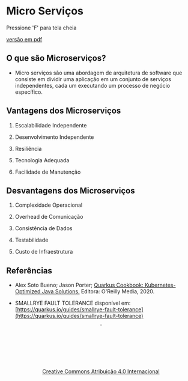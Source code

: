 <!-- .slide: data-background-opacity="0.3" data-background-image="img/_c9a4603b-2afc-4c0d-8460-95624ea8f9bc.jpg" data-transition="convex" -->
# Micro Serviços
<!-- .element: style="margin-bottom:100px; font-size: 60px; color:white; font-family: Marker Felt;" -->

Pressione 'F' para tela cheia
<!-- .element: style="margin-bottom:10px; font-size: 15px; color:white" -->

[versão em pdf](?print-pdf)
<!-- .element: style="margin-bottom 25px; font-size: 15px; color:white" -->


<!-- .slide: data-background="#21093D" data-transition="convex" -->
## O que são Microserviços?
<!-- .element: style="margin-bottom:90px; font-size: 50px; color:white; font-family: Marker Felt;" -->

* Micro serviços são uma abordagem de arquitetura de software que consiste em
dividir uma aplicação em um conjunto de serviços independentes, cada um
executando um processo de negócio específico.
<!-- .element: style="margin-bottom:30px; font-size: 25px; color:white" -->


<!-- .slide: data-background="#21093D" data-transition="convex" -->
## Vantagens dos Microserviços
<!-- .element: style="margin-bottom:50px; font-size: 50px; color:white; font-family: Marker Felt;" -->

1. Escalabilidade Independente
<!-- .element: style="margin-bottom:30px; font-size: 25px; color:white" -->
2. Desenvolvimento Independente
<!-- .element: style="margin-bottom:30px; font-size: 25px; color:white" -->
3. Resiliência
<!-- .element: style="margin-bottom:30px; font-size: 25px; color:white" -->
5. Tecnologia Adequada
<!-- .element: style="margin-bottom:30px; font-size: 25px; color:white" -->
6. Facilidade de Manutenção
<!-- .element: style="margin-bottom:30px; font-size: 25px; color:white" -->


<!-- .slide: data-background="#21093D" data-transition="convex" -->
## Desvantagens dos Microserviços
<!-- .element: style="margin-bottom:50px; font-size: 50px; color:white; font-family: Marker Felt;" -->

1. Complexidade Operacional
<!-- .element: style="margin-bottom:30px; font-size: 25px; color:white" -->
2. Overhead de Comunicação
<!-- .element: style="margin-bottom:30px; font-size: 25px; color:white" -->
3. Consistência de Dados
<!-- .element: style="margin-bottom:30px; font-size: 25px; color:white" -->
4. Testabilidade
<!-- .element: style="margin-bottom:30px; font-size: 25px; color:white" -->
5. Custo de Infraestrutura
<!-- .element: style="margin-bottom:30px; font-size: 25px; color:white" -->


<!-- .slide: data-background="#21093D" data-transition="convex" -->
## Referências
<!-- .element: style="margin-bottom:50px; font-size: 50px; color:white; font-family: Marker Felt;" -->

* Alex Soto Bueno; Jason Porter; [Quarkus Cookbook: Kubernetes-Optimized Java Solutions.](https://www.amazon.com.br/gp/product/B08D364VMD/ref=as_li_tl?ie=UTF8&camp=1789&creative=9325&creativeASIN=B08D364VMD&linkCode=as2&tag=rpmhub-20&linkId=2f82a4bb959a1797ec9791e0af68d1af) Editora: O'Reilly Media, 2020.
<!-- .element: style="margin-bottom:50px; font-size: 25px; color:white" -->

* SMALLRYE FAULT TOLERANCE disponível em: [https://quarkus.io/guides/smallrye-fault-tolerance](https://quarkus.io/guides/smallrye-fault-tolerance)
<!-- .element: style="margin-bottom:70px; font-size: 25px; color:white" -->

<center>
<a href="https://rpmhub.dev" target="blanck"><img src="../../../imgs/logo.png" alt="Rodrigo Prestes Machado" width="3%" height="3%" border=0 style="border:0; text-decoration:none; outline:none"></a><br/>
<a rel="license" href="http://creativecommons.org/licenses/by/4.0/">Creative Commons Atribuição 4.0 Internacional</a>
</center>